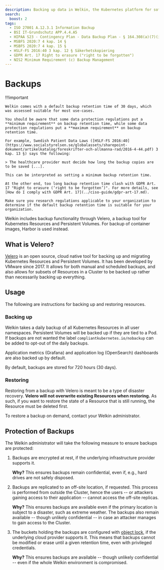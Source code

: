 ```yaml
---
description: Backing up data in Welkin, the Kubernetes platform for software critical to our society
search:
  boost: 2
tags:
  - ISO 27001 A.12.3.1 Information Backup
  - BSI IT-Grundschutz APP.4.4.A5
  - HIPAA S23 - Contingency Plan - Data Backup Plan - § 164.308(a)(7)(ii)(A)
  - MSBFS 2020:7 4 kap. 14 §
  - MSBFS 2020:7 4 kap. 15 §
  - HSLF-FS 2016:40 3 kap. 12 § Säkerhetskopiering
  - GDPR Art. 17 Right to erasure ("right to be forgotten")
  - NIS2 Minimum Requirement (c) Backup Management
---
```


# Backups

!!!important

    Welkin comes with a default backup retention time of 30 days, which was assessed suitable for most use-cases.

    You should be aware that some data protection regulations put a **minimum requirement** on backup retention time, while some data protection regulations put a **maximum requirement** on backup retention time.

    For example, Swedish Patient Data Laws ([HSLF-FS 2016:40](https://www.socialstyrelsen.se/globalassets/sharepoint-dokument/artikelkatalog/foreskrifter-och-allmanna-rad/2016-4-44.pdf) 3 kap. 13 §) says the following:

    > The healthcare provider must decide how long the backup copies are to be saved [...].

    This can be interpreted as setting a minimum backup retention time.

    At the other end, too long backup retention time clash with GDPR Art. 17 "Right to erasure (‘right to be forgotten’)". For more details, see [How do I comply with GDPR Art. 17](../ciso-guide/gdpr-art-17.md).

    Make sure you research regulations applicable to your organization to determine if the default backup retention time is suitable for your organization.

Welkin includes backup functionality through Velero, a backup tool for Kubernetes Resources and Persistent Volumes. For backup of container images, Harbor is used instead.

## What is Velero?

[Velero](https://velero.io/) is an open source, cloud native tool for backing up and migrating Kubernetes Resources and Persistent Volumes. It has been developed by VMware since 2017. It allows for both manual and scheduled backups, and also allows for subsets of Resources in a Cluster to be backed up rather than necessarily backing up everything.

## Usage

The following are instructions for backing up and restoring resources.

### Backing up

<!--user-demo-backup-start-->

Welkin takes a daily backup of all Kubernetes Resources in all user namespaces. Persistent Volumes will be backed up if they are tied to a Pod. If backups are not wanted the label `compliantkubernetes.io/nobackup` can be added to opt-out of the daily backups.

Application metrics (Grafana) and application log (OpenSearch) dashboards are also backed up by default.

By default, backups are stored for 720 hours (30 days).

<!--user-demo-backup-end-->

### Restoring

<!--user-demo-restore-start-->

Restoring from a backup with Velero is meant to be a type of disaster recovery. **Velero will not overwrite existing Resources when restoring.** As such, if you want to restore the state of a Resource that is still running, the Resource must be deleted first.

To restore a backup on demand, contact your Welkin administrator.

<!--user-demo-restore-end-->

## Protection of Backups

The Welkin administrator will take the following measure to ensure backups are protected:

1. Backups are encrypted at rest, if the underlying infrastructure provider supports it.

    **Why?** This ensures backups remain confidential, even if, e.g., hard drives are not safely disposed.

1. Backups are replicated to an off-site location, if requested. This process is performed from outside the Cluster, hence the users -- or attackers gaining access to their application -- cannot access the off-site replicas.

    **Why?** This ensures backups are available even if the primary location is subject to a disaster, such as extreme weather. The backups also remain available -- though unlikely confidential -- in case an attacker manages to gain access to the Cluster.

1. The buckets holding the backups are configured with [object lock](https://docs.safespring.com/storage/object-locking/), if the underlying cloud provider supports it. This means that backups cannot be modified or erase until a given retention time, even with privileged credentials.

    **Why?** This ensures backups are available -- though unlikely confidential -- even if the whole Welkin environment is compromised.
